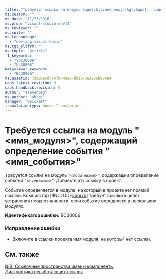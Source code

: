 ```yaml
---
title: "Требуется ссылка на модуль &quot;&lt;имя_модуля&gt;&quot;, содержащий определение события &quot;&lt;имя_события&gt;&quot; | Microsoft Docs"
ms.custom: ""
ms.date: "11/23/2016"
ms.prod: "visual-studio-dev14"
ms.reviewer: ""
ms.suite: ""
ms.technology: 
  - "devlang-visual-basic"
ms.tgt_pltfrm: ""
ms.topic: "article"
f1_keywords: 
  - "vbc30006"
  - "bc30006"
helpviewer_keywords: 
  - "BC30006"
ms.assetid: 7ab80acd-b47b-4920-bb15-6a3206b984e4
caps.latest.revision: 9
caps.handback.revision: 9
author: "stevehoag"
ms.author: "shoag"
manager: "wpickett"
translationtype: Human Translation
---
```

# Требуется ссылка на модуль &quot;&lt;имя_модуля&gt;&quot;, содержащий определение события &quot;&lt;имя_события&gt;&quot;
Требуется ссылка на модуль "\<`modulename`\>", содержащий определение события "\<`eventname`\>". Добавьте эту ссылку в проект.  
  
 Событие определяется в модуле, на который в проекте нет прямой ссылки. Компилятор [!INCLUDE[vbprvb](../../csharp/programming-guide/concepts/linq/includes/vbprvb_md.md)] требует ссылки в целях устранения неоднозначности, если событие определено в нескольких модулях.  
  
 **Идентификатор ошибки:** BC30006  
  
### Исправление ошибки  
  
-   Включите в ссылки проекта имя модуля, на который нет ссылки.  
  
## См. также  
 [NIB. Ссылочные пространства имен и компоненты](http://msdn.microsoft.com/ru-ru/568fa759-796b-44cd-bf5e-1cf8de6e38fd)   
 [Диагностика неработающих ссылок](/visual-studio/ide/troubleshooting-broken-references)
